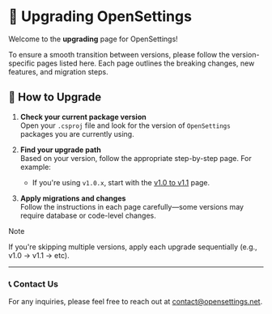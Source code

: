 # 🚀 Upgrading OpenSettings

Welcome to the **upgrading** page for OpenSettings!

To ensure a smooth transition between versions, please follow the version-specific pages listed here. Each page outlines the breaking changes, new features, and migration steps.

## 📌 How to Upgrade

1. **Check your current package version**  
   Open your `.csproj` file and look for the version of `OpenSettings` packages you are currently using.

2. **Find your upgrade path**  
   Based on your version, follow the appropriate step-by-step page. For example:

   - If you're using `v1.0.x`, start with the [v1.0 to v1.1](v1.0-to-v1.1.md) page.

3. **Apply migrations and changes**  
   Follow the instructions in each page carefully—some versions may require database or code-level changes.

> [!NOTE]
> If you're skipping multiple versions, apply each upgrade sequentially (e.g., v1.0 → v1.1 → etc).

---

### 📞 **Contact Us**

For any inquiries, please feel free to reach out at [contact@opensettings.net](mailto:contact@opensettings.net).